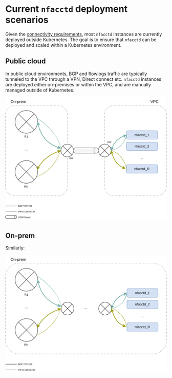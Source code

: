 # Current `nfacctd` deployment scenarios

Given the [connectivity requirements](network-telemetry-nfacctd.md#connectivity-requirements),
most `nfacctd` instances are currently deployed outside Kubernetes. The goal is
to ensure that `nfacctd` can be deployed and scaled within a Kubernetes
environment.

## Public cloud

In public cloud environments, BGP and flowlogs traffic are typically tunneled
to the VPC through a VPN, Direct connect etc. `nfacctd` instances are deployed
either on-premises or within the VPC, and are manually managed outside of
Kubernetes.

![Typical deployment on public clouds](images/deployment_vpc.svg)

## On-prem

Similarly:

![Typical deployment setup on-prem](images/deployment_onprem.svg)

